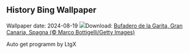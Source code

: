## History Bing Wallpaper
Wallpaper date: 2024-08-19
![](https://www.bing.com/th?id=OHR.RegataSanGines_IT-IT5321961611_UHD.jpg&w=1000)Download: [Bufadero de la Garita, Gran Canaria, Spagna (© Marco Bottigelli/Getty Images)](https://www.bing.com/th?id=OHR.RegataSanGines_IT-IT5321961611_UHD.jpg)

Auto get programm by LtgX
